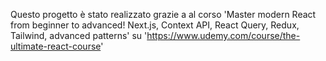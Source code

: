 Questo progetto è stato realizzato grazie a al corso 'Master modern React from beginner to advanced! Next.js, Context API, React Query, Redux, Tailwind, advanced patterns' su 'https://www.udemy.com/course/the-ultimate-react-course'
